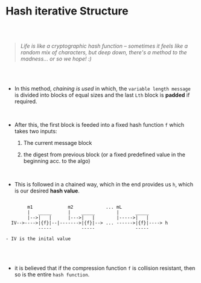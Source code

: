 # Hash iterative Structure

<br>
<br>

> _Life is like a cryptographic hash function – sometimes it feels like a random mix of characters, but deep down, there's a method to the madness... or so we hope! :)_ 


<br>
<br>

- In this method, *chaining is used* in which, the `variable length message` is divided into blocks of equal sizes and the last `Lth` block is __padded__ if required.

<br>

- After this, the first block is feeded into a fixed hash function `f` which takes two inputs:
   
   1. The current message block

   2. the digest from previous block (or a fixed predefined value in the beginning acc. to the algo)

<br>

- This is followed in a chained way, which in the end provides us `h`, which is our desired __hash value__.

```

        m1             m2            ... mL
        |   _____      |    _____        |      _____
        |-->|   |      |--->|   |        |----->|   |
  IV-->---->|{f}|--|------->|{f}|--> ... ------>|{f}|----> h
            -----           -----               -----

- IV is the inital value
```

<br>
<br>


- it is believed that if the compression function `f` is collision resistant, then so is the entire `hash function`.

<br>
<br>


